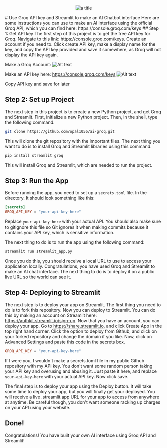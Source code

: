 <p align="center">
  <img src="https://encrypted-tbn0.gstatic.com/images?q=tbn:ANd9GcSHQkwi1Rv5zgeGm0WK8X-YFslWGTDhrnOzkQ&s" alt="a title">
</p>
# Use Groq API key and Streamlit to make an AI Chatbot interface
Here are some instructions you can  use to make an AI interface using the official Groq API, which you can find here: https://console.groq.com/keys
## Step 1: Get API key
The first step of this project is to get the free API key for Groq. Navigate to this link: https://console.groq.com/keys. Create an account if you need to. Click create API key, make a display name for the key, and copy the API key provided and save it  somewhere, as Groq will not display the API key again.

Make a Groq Account:
![Alt text](https://image-forwarder.notaku.so/aHR0cHM6Ly93d3cubm90aW9uLnNvL2ltYWdlL2h0dHBzJTNBJTJGJTJGcHJvZC1maWxlcy1zZWN1cmUuczMudXMtd2VzdC0yLmFtYXpvbmF3cy5jb20lMkY4N2NmOTdjZS05OTQ2LTRjM2QtYTdlMC1hNzkxZWVhMmE0ZTIlMkYyMzEzOWI5MC04YjJjLTQ4ZmEtYjgxNC0yOGEyZTdhN2RkZTklMkZVbnRpdGxlZC5wbmc_dGFibGU9YmxvY2smc3BhY2VJZD04N2NmOTdjZS05OTQ2LTRjM2QtYTdlMC1hNzkxZWVhMmE0ZTImaWQ9ZDM0MDljNWQtNzg2OC00MGM2LThjY2YtMjA4NTkzODE4MDc4JmNhY2hlPXYyJndpZHRoPTI0MDA= "sign in Groq")

Make an API key here: https://console.groq.com/keys
![Alt text](https://image-forwarder.notaku.so/aHR0cHM6Ly93d3cubm90aW9uLnNvL2ltYWdlL2h0dHBzJTNBJTJGJTJGcHJvZC1maWxlcy1zZWN1cmUuczMudXMtd2VzdC0yLmFtYXpvbmF3cy5jb20lMkY4N2NmOTdjZS05OTQ2LTRjM2QtYTdlMC1hNzkxZWVhMmE0ZTIlMkY3OGNjMjQwZS1hMzAyLTRkN2UtODZiNC0xMWFlMDE0NjdkOWElMkZVbnRpdGxlZC5wbmc_dGFibGU9YmxvY2smc3BhY2VJZD04N2NmOTdjZS05OTQ2LTRjM2QtYTdlMC1hNzkxZWVhMmE0ZTImaWQ9ZWM3OTcxMDUtYWJkZS00NTFlLTkwYzQtOWNjMzk2YjVlMjBiJmNhY2hlPXYyJndpZHRoPTI0MDA= "make API")

Copy API key and save for later


## Step 2: Set up Project
The next step in this project is to create a new Python project, and get Groq and Streamlit. First, initialize a new Python project. Then, in the shell, type the following command.
```bash
git clone https://github.com/opal1056/ai-groq.git
```
This will clone the git repository with the important files. The next thing you want to do is to install Groq and Streamlit libraries using this command.
```bash
pip install streamlit groq
```
This will install Groq and Streamlit, which are needed to run the project.
## Step 3: Run the App
Before running the app, you need to set up a ```secrets.toml``` file. In the directory. It should look something like this:
```toml
[secrets]
GROQ_API_KEY = "your-api-key-here"
```
Replace ```your-api-key-here``` with your actual API. You should also make sure to gitignore this file so Git ignores it when making commits because it contains your API key, which is sensitive information.

The next thing to do is to run the app using the following command:
```bash
streamlit run streamlit_app.py
```
Once you do this, you should receive a local URL to use to access your application locally. Congratulations, you have used Groq and Streamlit to make an AI chat interface. The next thing to do is to deploy it on a public live URL so the world can see it.

## Step 4: Deploying to Streamlit
The next step is to deploy your app on Streamlit. The first thing you need to do is to fork this repository. Now you can deploy to Streamlit. You can do this by making an account on Streamlit here: https://authkit.streamlit.io/sign-up. Now that you have an account, you can deploy your app. Go to https://share.streamlit.io, and click Create App in the top right hand corner. Click the option to deploy from Github, and click on your forked repository and change the domain if you like. Now, click on Advanced Settings and paste this code in the secrets box.
```toml
GROQ_API_KEY = "your-api-key-here"
```
If I were you, I wouldn't make a secrets.toml file in my public Github repository with my API key. You don't want some random person taking your API key and overusing and abusing it. Just paste it here, and replace ```your-api-key-here``` with your actual API key. Now click save.

The final step is to deploy your app using the Deploy button. It will take some time to deploy your app, but you will finally get your deployed. You will receive a live .streamlit.app URL for your app to access from anywhere at anytime. Be careful though, you don't want someone racking up charges on your API using your website.
## Done!
Congratulations! You have built your own AI interface using Groq API and Streamlit!
